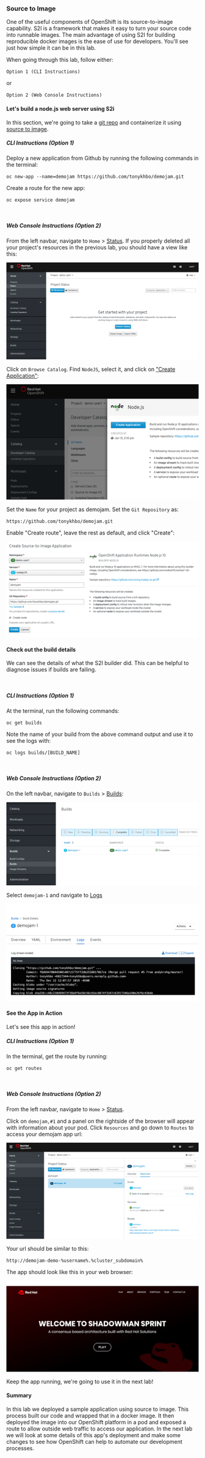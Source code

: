 ### Source to Image

One of the useful components of OpenShift is its source-to-image capability. S2I is a framework that makes it easy to turn your source code into runnable images. The main advantage of using S2I for building reproducible docker images is the ease of use for developers. You'll see just how simple it can be in this lab.
<br>

When going through this lab, follow either:
```
Option 1 (CLI Instructions)
```
or 
```
Option 2 (Web Console Instructions)
```

#### Let's build a node.js web server using S2i

In this section, we're going to take a [git repo](https://github.com/tonykhbo/demojam) and containerize it using [source to image](https://github.com/openshift/source-to-image). 

##### CLI Instructions (Option 1)

Deploy a new application from Github by running the following commands in the terminal:

```execute
oc new-app --name=demojam https://github.com/tonykhbo/demojam.git
```

Create a route for the new app:

```execute
oc expose service demojam
```

<br>

##### Web Console Instructions (Option 2)

From the left navbar, navigate to ```Home``` > [Status](%console_url%/overview/ns/demo-%username%). If you properly deleted all your project's resources in the previous lab, you should have a view like this:

![status](images/lab3_workshop_project_status.png)

Click on ```Browse Catalog```. Find ```NodeJS```, select it, and click on ["Create Application"](%console_url%/catalog/source-to-image?imagestream=nodejs&imagestream-ns=openshift&preselected-ns=demo-%username%): 

![create_nodejs_app](images/lab3_workshop_create_nodejs_app.png)

Set the ```Name``` for your project as demojam. Set the ```Git Repository``` as: 

```
https://github.com/tonykhbo/demojam.git
```

Enable "Create route", leave the rest as default, and click "Create":

![gitname](images/lab3_workshop_create_demojam.png)

#### Check out the build details

We can see the details of what the S2I builder did. This can be helpful to diagnose issues if builds are failing.

<br>

##### CLI Instructions (Option 1)

At the terminal, run the following commands:

```execute
oc get builds
```

Note the name of your build from the above command output and use it to see the logs with:

```
oc logs builds/[BUILD_NAME]
```

<br>

##### Web Console Instructions (Option 2)

On the left navbar, navigate to ```Builds``` > [Builds](%console_url%/k8s/ns/demo-%username%/builds):

![demojambuild](images/lab3_workshop_demojam_builds_config.png)

Select ```demojam-1``` and navigate to [Logs](%console_url%/k8s/ns/demo-%username%/builds/demojam-1/logs)

![djbuildlogs](images/lab3_workshop_demojam_build_logs.png)

#### See the App in Action

Let's see this app in action!

##### CLI Instructions (Option 1)

In the terminal, get the route by running:

```execute
oc get routes
```

<br>

##### Web Console Instructions (Option 2)

From the left navbar, navigate to ```Home``` > [Status](%console_url%/overview/ns/demo-%username%). 

Click on ```demojam,#1``` and a panel on the rightside of the browser will appear with information about your pod. Click ```Resources``` and go down to ```Routes``` to access your demojam app url:

![djurl](images/lab3_workshop_demojam_url.png)

Your url should be similar to this: 

```
http://demojam-demo-%username%.%cluster_subdomain%
```

The app should look like this in your web browser:

![djappbrowser](images/lab3_workshop_dj_app.png)

Keep the app running, we're going to use it in the next lab!

#### Summary

In this lab we deployed a sample application using source to image. This process built our code and wrapped that in a docker image. It then deployed the image into our OpenShift platform in a pod and exposed a route to allow outside web traffic to access our application. In the next lab we will look at some details of this app's deployment and make some changes to see how OpenShift can help to automate our development processes. 